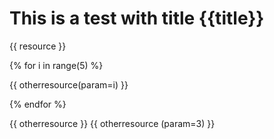 This is a test with title {{title}}
===================================

{{ resource }}

{% for i in range(5) %}

{{ otherresource(param=i) }}

{% endfor %}

{{ otherresource }}
{{ otherresource (param=3) }}

